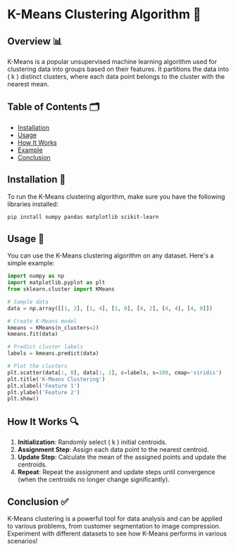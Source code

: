 # K-Means Clustering Algorithm 🌟

## Overview 📊
K-Means is a popular unsupervised machine learning algorithm used for clustering data into groups based on their features. It partitions the data into \( k \) distinct clusters, where each data point belongs to the cluster with the nearest mean.

## Table of Contents 🗂️
- [Installation](#installation-🔧)
- [Usage](#usage-📝)
- [How It Works](#how-it-works-🔍)
- [Example](#example-📈)
- [Conclusion](#conclusion-✅)

## Installation 🔧
To run the K-Means clustering algorithm, make sure you have the following libraries installed:

```bash
pip install numpy pandas matplotlib scikit-learn
```

## Usage 📝
You can use the K-Means clustering algorithm on any dataset. Here's a simple example:

```python
import numpy as np
import matplotlib.pyplot as plt
from sklearn.cluster import KMeans

# Sample data
data = np.array([[1, 2], [1, 4], [1, 0], [4, 2], [4, 4], [4, 0]])

# Create K-Means model
kmeans = KMeans(n_clusters=2)
kmeans.fit(data)

# Predict cluster labels
labels = kmeans.predict(data)

# Plot the clusters
plt.scatter(data[:, 0], data[:, 1], c=labels, s=100, cmap='viridis')
plt.title('K-Means Clustering')
plt.xlabel('Feature 1')
plt.ylabel('Feature 2')
plt.show()
```

## How It Works 🔍
1. **Initialization**: Randomly select \( k \) initial centroids.
2. **Assignment Step**: Assign each data point to the nearest centroid.
3. **Update Step**: Calculate the mean of the assigned points and update the centroids.
4. **Repeat**: Repeat the assignment and update steps until convergence (when the centroids no longer change significantly).



## Conclusion ✅
K-Means clustering is a powerful tool for data analysis and can be applied to various problems, from customer segmentation to image compression. Experiment with different datasets to see how K-Means performs in various scenarios!

